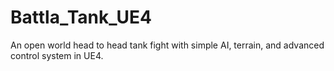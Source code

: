 # Battla_Tank_UE4
An open world head to head tank fight with simple AI, terrain, and advanced control system in UE4.
